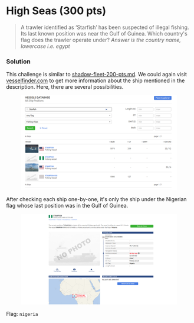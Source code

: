# High Seas (300 pts)

> A trawler identified as ‘Starfish’ has been suspected of illegal fishing. Its last known position was near the Gulf of Guinea. Which country's flag does the trawler operate under? _Answer is the country name, lowercase i.e. egypt_

### Solution

This challenge is similar to [shadow-fleet-200-pts.md](shadow-fleet-200-pts.md "mention"). We could again visit [vesselfinder.com](https://www.vesselfinder.com/vessels) to get more information about the ship mentioned in the description. Here, there are several possibilities.

<figure><img src="../../../.gitbook/assets/image (8).png" alt=""><figcaption></figcaption></figure>

After checking each ship one-by-one, it's only the ship under the Nigerian flag whose last position was in the Gulf of Guinea.

<figure><img src="../../../.gitbook/assets/image (9).png" alt=""><figcaption></figcaption></figure>

Flag: `nigeria`
